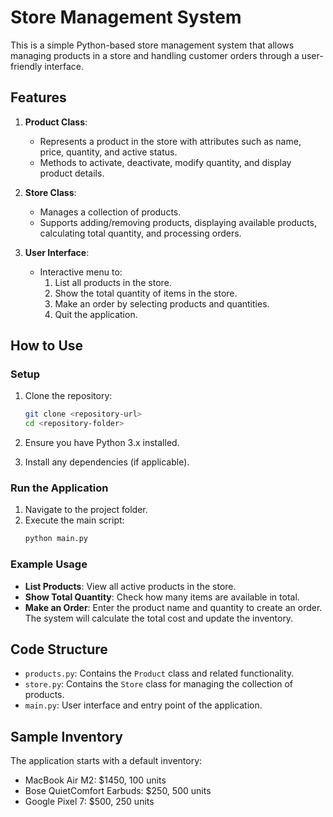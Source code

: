 # Store Management System

This is a simple Python-based store management system that allows managing products in a store and handling customer orders through a user-friendly interface.

## Features

1. **Product Class**:
    - Represents a product in the store with attributes such as name, price, quantity, and active status.
    - Methods to activate, deactivate, modify quantity, and display product details.

2. **Store Class**:
    - Manages a collection of products.
    - Supports adding/removing products, displaying available products, calculating total quantity, and processing orders.

3. **User Interface**:
    - Interactive menu to:
        1. List all products in the store.
        2. Show the total quantity of items in the store.
        3. Make an order by selecting products and quantities.
        4. Quit the application.

## How to Use

### Setup
1. Clone the repository:
   ```bash
   git clone <repository-url>
   cd <repository-folder>
   ```

2. Ensure you have Python 3.x installed.

3. Install any dependencies (if applicable).

### Run the Application
1. Navigate to the project folder.
2. Execute the main script:
   ```bash
   python main.py
   ```

### Example Usage
- **List Products**: View all active products in the store.
- **Show Total Quantity**: Check how many items are available in total.
- **Make an Order**: Enter the product name and quantity to create an order. The system will calculate the total cost and update the inventory.

## Code Structure
- `products.py`: Contains the `Product` class and related functionality.
- `store.py`: Contains the `Store` class for managing the collection of products.
- `main.py`: User interface and entry point of the application.

## Sample Inventory
The application starts with a default inventory:
- MacBook Air M2: $1450, 100 units
- Bose QuietComfort Earbuds: $250, 500 units
- Google Pixel 7: $500, 250 units
